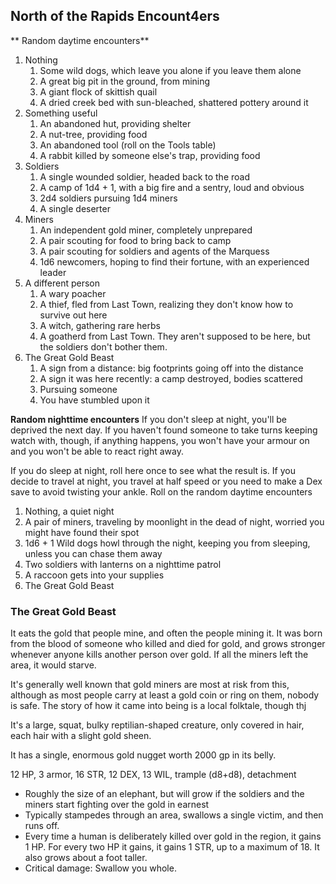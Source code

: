 ## North of the Rapids Encount4ers


** Random daytime encounters**

1. Nothing
    1. Some wild dogs, which leave you alone if you leave them alone
    2. A great big pit in the ground, from mining
    3. A giant flock of skittish quail
    4. A dried creek bed with sun-bleached, shattered pottery around it
2. Something useful
    1. An abandoned hut, providing shelter
    2. A nut-tree, providing food
    3. An abandoned tool (roll on the Tools table)
    4. A rabbit killed by someone else's trap, providing food
3. Soldiers
    1. A single wounded soldier, headed back to the road
    2. A camp of 1d4 + 1, with a big fire and a sentry, loud and obvious
    3. 2d4 soldiers pursuing 1d4 miners
    4. A single deserter
4. Miners 
    1. An independent gold miner, completely unprepared
    2. A pair scouting for food to bring back to camp
    3. A pair scouting for soldiers and agents of the Marquess 
    4. 1d6 newcomers, hoping to find their fortune, with an experienced leader
5. A different person
    1. A wary poacher
    2. A thief, fled from Last Town, realizing they don't know how to survive out here
    3. A witch, gathering rare herbs
    4. A goatherd from Last Town. They aren't supposed to be here, but the soldiers don't bother them.
6. The Great Gold Beast
    1. A sign from a distance: big footprints going off into the distance
    2. A sign it was here recently: a camp destroyed, bodies scattered
    3. Pursuing someone
    4. You have stumbled upon it


**Random nighttime encounters**
If you don't sleep at night, you'll be deprived the next day. If you haven't found someone to take turns keeping watch with, though, if anything happens, you won't have your armour on and you won't be able to react right away. 

If you do sleep at night, roll here once to see what the result is. If you decide to travel at night, you travel at half speed or you need to make a Dex save to avoid twisting your ankle. Roll on the random daytime encounters

1. Nothing, a quiet night
2. A pair of miners, traveling by moonlight in the dead of night, worried you might have found their spot
3. 1d6 + 1 Wild dogs howl through the night, keeping you from sleeping, unless you can chase them away 
4. Two soldiers with lanterns on a nighttime patrol
5. A raccoon gets into your supplies
6. The Great Gold Beast



### The Great Gold Beast

It eats the gold that people mine, and often the people mining it.  It was born from the blood of someone who killed and died for gold, and grows stronger whenever anyone kills another person over gold. If all the miners left the area, it would starve.

It's generally well known that gold miners are most at risk from this, although as most people carry at least a gold coin or ring on them, nobody is safe. The story of how it came into being is a local folktale, though thj

It's a large, squat, bulky reptilian-shaped creature, only covered in hair, each hair with a slight gold sheen.

It has a single, enormous gold nugget worth 2000 gp in its belly.

12 HP, 3 armor, 16 STR, 12 DEX, 13 WIL, trample (d8+d8), detachment 

- Roughly the size of an elephant, but will grow if the soldiers and the miners start fighting over the gold in earnest
- Typically stampedes through an area, swallows a single victim, and then runs off.
- Every time a human is deliberately killed over gold in the region, it gains 1 HP. For every two HP it gains, it gains 1 STR, up to a maximum of 18. It also grows about a foot taller. 
- Critical damage: Swallow you whole. 